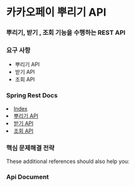 # 카카오페이 뿌리기 API 

### 뿌리기, 받기 , 조회 기능을 수행하는 REST API 

### 요구 사항
* 뿌리기 API
* 받기 API
* 조회 API

### Spring Rest Docs 
<li><a href="https://github.com/shk3029/money/blob/master/index.md">  Index </a></li>
<li><a href="https://github.com/shk3029/money/blob/master/share.md">  뿌리기 API </a></li>
<li><a href="https://github.com/shk3029/money/blob/master/receive.md">  받기 API </a></li>
<li><a href="https://github.com/shk3029/money/blob/master/search.md">  조회 API </a></li>

### 핵심 문제해결 전략
These additional references should also help you:

### Api Document
